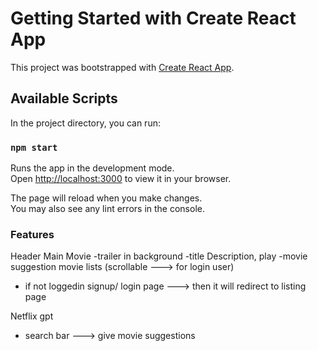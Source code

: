 # Getting Started with Create React App

This project was bootstrapped with [Create React App](https://github.com/facebook/create-react-app).

## Available Scripts

In the project directory, you can run:

### `npm start`

Runs the app in the development mode.\
Open [http://localhost:3000](http://localhost:3000) to view it in your browser.

The page will reload when you make changes.\
You may also see any lint errors in the console.

### Features

Header
Main Movie
-trailer in background
-title Description, play
-movie suggestion
movie lists (scrollable ---> for login user)

- if not loggedin
  signup/ login page ---> then it will redirect to listing page

Netflix gpt

- search bar ---> give movie suggestions
